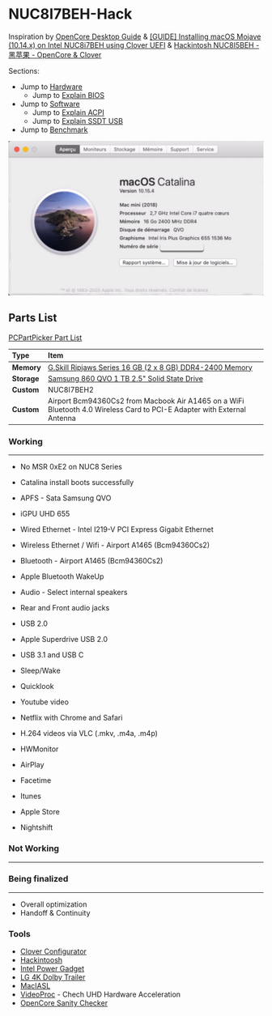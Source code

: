 # NUC8I7BEH-Hack

Inspiration by [OpenCore Desktop Guide](https://dortania.github.io/OpenCore-Desktop-Guide//) & [[GUIDE] Installing macOS Mojave (10.14.x) on Intel NUC8i7BEH using Clover UEFI](https://github.com/sarkrui/NUC8i7BEH-Hackintosh-Build) & [Hackintosh NUC8I5BEH - 黑苹果 - OpenCore & Clover](https://github.com/csrutil/NUC8I5BEH)

Sections:

 * Jump to [Hardware](./Hardware.md)
 	* Jump to [Explain BIOS](./config_explain_BIOS.md)
 * Jump to [Software](./Software.md)
 	* Jump to [Explain ACPI](./config_explain_ACPI.md)
 	* Jump to [Explain SSDT USB](./config_ssdt_usb.md)
 * Jump to [Benchmark](./benchmark.md)


![About Mac](./Images/About.jpg)




## Parts List

[PCPartPicker Part List](https://fr.pcpartpicker.com/list/NDrLf9)

Type|Item
:----|:----
**Memory** | [G.Skill Ripjaws Series 16 GB (2 x 8 GB) DDR4-2400 Memory](https://fr.pcpartpicker.com/product/xz7CmG/gskill-memory-f42400c16d16grs)
**Storage** | [Samsung 860 QVO 1 TB 2.5" Solid State Drive](https://fr.pcpartpicker.com/product/vRWfrH/samsung-860-qvo-1-tb-25-solid-state-drive-mz-76q1t0bw)
**Custom** | NUC8I7BEH2
**Custom** | Airport Bcm94360Cs2 from Macbook Air A1465 on a WiFi Bluetooth 4.0 Wireless Card to PCI-E Adapter with External Antenna


### Working
---

* No MSR 0xE2 on NUC8 Series

* Catalina install boots successfully
* APFS - Sata Samsung QVO
* iGPU UHD 655
* Wired Ethernet - Intel I219-V PCI Express Gigabit Ethernet
* Wireless Ethernet / Wifi - Airport A1465 (Bcm94360Cs2)
* Bluetooth - Airport A1465 (Bcm94360Cs2)
* Apple Bluetooth WakeUp
* Audio - Select internal speakers
* Rear and Front audio jacks
* USB 2.0
* Apple Superdrive USB 2.0
* USB 3.1 and USB C
* Sleep/Wake
* Quicklook
* Youtube video
* Netflix with Chrome and Safari
* H.264 videos via VLC (.mkv, .m4a, .m4p)
* HWMonitor
* AirPlay
* Facetime
* Itunes
* Apple Store
* Nightshift


### Not Working
---




### Being finalized
---
* Overall optimization
* Handoff & Continuity


### Tools
* [Clover Configurator](https://mackie100projects.altervista.org/download-clover-configurator/)
* [Hackintoosh](http://headsoft.com.au/download/mac/Hackintool.zip)
* [Intel Power Gadget](https://software.intel.com/en-us/articles/intel-power-gadget)
* [LG 4K Dolby Trailer](https://drive.google.com/uc?export=download&id=1Fr_pI7uadSs9K99WFrJx2-1m8GwcC1R9)
* [MacIASL](http://sourceforge.net/projects/maciasl)
* [VideoProc](https://www.videoproc.com/) - Chech UHD Hardware Acceleration
* [OpenCore Sanity Checker](https://opencore.slowgeek.com)

